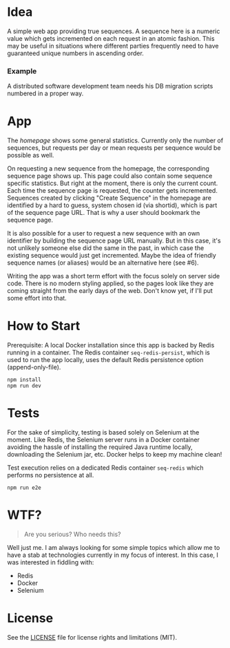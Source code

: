 # Idea

A simple web app providing true sequences. A sequence here is a numeric value which gets incremented on each request in an atomic fashion. This may be useful in situations where different parties frequently need to have guaranteed unique numbers in ascending order.

### Example

A distributed software development team needs his DB migration scripts numbered in a proper way.

# App

The *homepage* shows some general statistics. Currently only the number of sequences, but requests per day or mean requests per sequence would be possible as well.

On requesting a new sequence from the homepage, the corresponding sequence page shows up. This page could also contain some sequence specific statistics. But right at the moment, there is only the current count. Each time the sequence page is requested, the counter gets incremented.
Sequences created by clicking "Create Sequence" in the homepage are identified by a hard to guess, system chosen id (via shortid), which is part of the sequence page URL. That is why a user should bookmark the sequence page.

It is also possible for a user to request a new sequence with an own identifier by building the sequence page URL manually. But in this case, it's not unlikely someone else did the same in the past, in which case the existing sequence would just get incremented. Maybe the idea of friendly sequence names (or aliases) would be an alternative here (see #6).

Writing the app was a short term effort with the focus solely on server side code. There is no modern styling applied, so the pages look like they are coming straight from the early days of the web. Don't know yet, if I'll put some effort into that.

# How to Start

Prerequisite: A local Docker installation since this app is backed by Redis running in a container. The Redis container `seq-redis-persist`, which is used to run the app locally, uses the default Redis persistence option (append-only-file).

```
npm install
npm run dev
```

# Tests

For the sake of simplicity, testing is based solely on Selenium at the moment. Like Redis, the Selenium server runs in a Docker container avoiding the hassle of installing the required Java runtime locally, downloading the Selenium jar, etc. Docker helps to keep my machine clean!

Test execution relies on a dedicated Redis container `seq-redis` which performs no persistence at all.

```
npm run e2e
```

# WTF?

> Are you serious? Who needs this?

Well just me. I am always looking for some simple topics which allow me to have a stab at technologies currently in my focus of interest. In this case, I was interested in fiddling with:
- Redis
- Docker
- Selenium

# License

See the [LICENSE](license.md) file for license rights and limitations (MIT).
